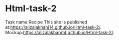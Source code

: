 # Html-task-2
Task name:Recipe
This site is published at:https://alizalakhani14.github.io/Html-task-2/.
Mockup:https://alizalakhani14.github.io/Html-task-2/.
